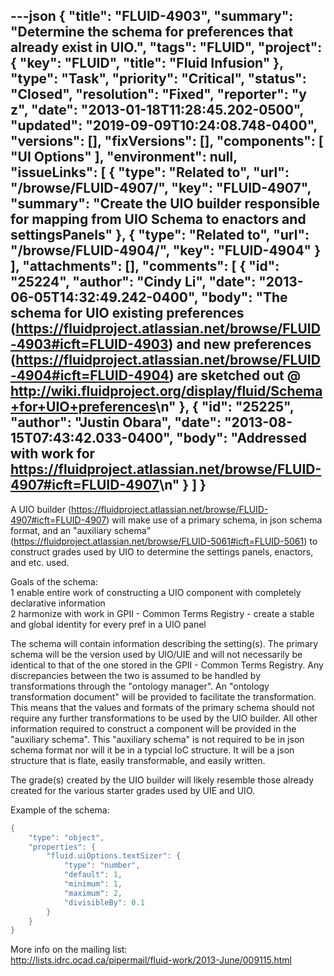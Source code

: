 ---json
{
  "title": "FLUID-4903",
  "summary": "Determine the schema for preferences that already exist in UIO.",
  "tags": "FLUID",
  "project": {
    "key": "FLUID",
    "title": "Fluid Infusion"
  },
  "type": "Task",
  "priority": "Critical",
  "status": "Closed",
  "resolution": "Fixed",
  "reporter": "y z",
  "date": "2013-01-18T11:28:45.202-0500",
  "updated": "2019-09-09T10:24:08.748-0400",
  "versions": [],
  "fixVersions": [],
  "components": [
    "UI Options"
  ],
  "environment": null,
  "issueLinks": [
    {
      "type": "Related to",
      "url": "/browse/FLUID-4907/",
      "key": "FLUID-4907",
      "summary": "Create the UIO builder responsible for mapping from UIO Schema to enactors and settingsPanels"
    },
    {
      "type": "Related to",
      "url": "/browse/FLUID-4904/",
      "key": "FLUID-4904"
    }
  ],
  "attachments": [],
  "comments": [
    {
      "id": "25224",
      "author": "Cindy Li",
      "date": "2013-06-05T14:32:49.242-0400",
      "body": "The schema for UIO existing preferences (<https://fluidproject.atlassian.net/browse/FLUID-4903#icft=FLUID-4903>) and new preferences (<https://fluidproject.atlassian.net/browse/FLUID-4904#icft=FLUID-4904>) are sketched out @ <http://wiki.fluidproject.org/display/fluid/Schema+for+UIO+preferences>\n"
    },
    {
      "id": "25225",
      "author": "Justin Obara",
      "date": "2013-08-15T07:43:42.033-0400",
      "body": "Addressed with work for <https://fluidproject.atlassian.net/browse/FLUID-4907#icft=FLUID-4907>\n"
    }
  ]
}
---
A UIO  builder (<https://fluidproject.atlassian.net/browse/FLUID-4907#icft=FLUID-4907>) will make use of a primary schema, in json schema format, and an "auxiliary schema" (<https://fluidproject.atlassian.net/browse/FLUID-5061#icft=FLUID-5061>) to construct grades used by UIO to determine the settings panels, enactors, and etc. used.

Goals of the schema:\
1 enable entire work of constructing a UIO component with completely declarative information\
2 harmonize with work in GPII - Common Terms Registry - create a stable and global identity for every pref in a UIO panel

The schema will contain information describing the setting(s). The primary schema will be the version used by UIO/UIE and will not necessarily be identical to that of the one stored in the GPII - Common Terms Registry. Any discrepancies between the two is assumed to be handled by transformations through the "ontology manager". An "ontology transformation document" will be provided to facilitate the transformation. This means that the values and formats of the primary schema should not require any further transformations to be used by the UIO builder. All other information required to construct a component will be provided in the "auxiliary schema". This "auxiliary schema" is not required to be in json schema format nor will it be in a typcial IoC structure. It will be a json structure that is flate, easily transformable, and easily written.

The grade(s) created by the UIO builder will likely resemble those already created for the various starter grades used by UIE and UIO.

Example of the schema:

```java
{
    "type": "object",
    "properties": {
        "fluid.uiOptions.textSizer": {
            "type": "number",
            "default": 1,
            "minimum": 1,
            "maximum": 2,
            "divisibleBy": 0.1
        }
    }
}
```

More info on the mailing list:\
<http://lists.idrc.ocad.ca/pipermail/fluid-work/2013-June/009115.html>

        